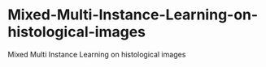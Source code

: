 # Mixed-Multi-Instance-Learning-on-histological-images
Mixed Multi Instance Learning on histological images
